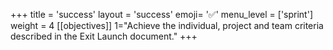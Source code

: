 +++
title = 'success'
layout = 'success'
emoji= '✅'
menu_level = ['sprint']
weight = 4
[[objectives]]
1="Achieve the individual, project and team criteria described in the Exit Launch document."
+++

